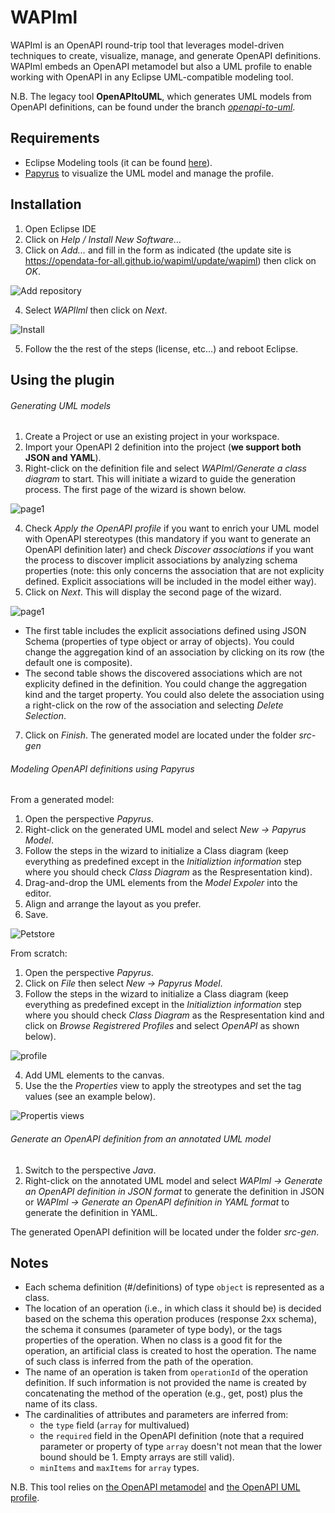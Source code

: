 
# WAPIml

WAPIml is an OpenAPI round-trip tool that leverages model-driven techniques to create, visualize, manage, and generate OpenAPI
definitions. WAPIml embeds an OpenAPI metamodel but also a UML profile to enable working with OpenAPI in any Eclipse UML-compatible modeling tool.

N.B. The legacy tool **OpenAPItoUML**, which generates UML models from OpenAPI definitions, can be found under the branch [*openapi-to-uml*](https://github.com/opendata-for-all/wapiml/tree/openapi-to-uml).

## Requirements

- Eclipse Modeling tools (it can be found [here](https://www.eclipse.org/downloads/packages/release/2019-06/r/eclipse-modeling-tools)).
- [Papyrus](https://www.eclipse.org/papyrus/) to visualize the UML model and manage the profile.

## Installation

1. Open Eclipse IDE
2. Click on *Help / Install New Software...*
3. Click on *Add...* and fill in the form as indicated (the update site is https://opendata-for-all.github.io/wapiml/update/wapiml) then click on *OK*.

![Add repository](https://opendata-for-all.github.io/wapiml/images/wapiml/capture1.PNG)

4. Select *WAPIlml* then click on *Next*.

![Install](https://opendata-for-all.github.io/wapiml/images/wapiml/capture2.PNG)

5. Follow the the rest of the steps (license, etc...) and reboot Eclipse.

## Using the plugin

###### Generating UML models 
1. Create a Project or use an existing project in your workspace.
2. Import your OpenAPI 2 definition into the project (**we support both JSON and YAML**). 
3. Right-click on the definition file and select *WAPIml/Generate a class diagram* to start. This will initiate a wizard to guide the generation process. The first page of the wizard is shown below.
	
![page1](https://opendata-for-all.github.io/wapiml/images/wapiml/page1.PNG)

4. Check *Apply the OpenAPI profile* if you want to enrich your UML model with OpenAPI stereotypes (this mandatory if you want to generate an OpenAPI definition later) and check *Discover associations* if you want the process to discover implicit associations by analyzing schema properties (note: this only concerns the association that are not explicity defined. Explicit associations will be included in the model either way).
5. Click on *Next*. This will display the second page of the wizard.

![page1](https://opendata-for-all.github.io/wapiml/images/wapiml/page2.PNG)

- The first table includes the explicit associations defined using JSON Schema (properties of type object or array of objects). You could change the aggregation kind of an association by clicking on its row (the default one is composite).
- The second table shows the discovered associations which are not explicity defined in the definition. You could change the aggregation kind and the target property. You could also delete the association using a right-click on the row of the association and selecting *Delete Selection*.

7. Click on *Finish*. The generated model are located under the folder *src-gen*


###### Modeling OpenAPI definitions using Papyrus

From a generated model:

1. Open the perspective *Papyrus*.
2. Right-click on the generated UML model and select *New -> Papyrus Model*.
4. Follow the steps in the wizard to initialize a Class diagram (keep everything as predefined except in the *Initializtion information* step where you should check *Class Diagram* as the Respresentation kind).
5. Drag-and-drop the UML elements from the *Model Expoler* into the editor.
6. Align and arrange the layout as you prefer.
7. Save.

![Petstore](https://opendata-for-all.github.io/wapiml/images/wapiml/petstore.png)

From scratch:

1. Open the perspective *Papyrus*.
2. Click on *File* then select *New -> Papyrus Model*.
3. Follow the steps in the wizard to initialize a Class diagram (keep everything as predefined except in the *Initializtion information* step where you should check *Class Diagram* as the Respresentation kind and click on *Browse Registrered Profiles* and select *OpenAPI* as shown below).

![profile](https://opendata-for-all.github.io/wapiml/images/wapiml/capture3.PNG)

4. Add UML elements to the canvas.
5. Use the the *Properties* view to apply the streotypes and set the tag values (see an example below).

![Propertis views](https://opendata-for-all.github.io/wapiml/images/wapiml/capture4.PNG)

###### Generate an OpenAPI definition from an annotated UML model

1. Switch to the perspective *Java*.
2. Right-click on the annotated UML model and select *WAPIml -> Generate an OpenAPI definition in JSON format* to generate the definition in JSON or *WAPIml -> Generate an OpenAPI definition in YAML format* to generate the definition in YAML.

The generated OpenAPI definition will be located under the folder *src-gen*.

## Notes
- Each schema definition  (#/definitions) of type `object` is represented as a class.
- The location of an operation (i.e., in which class it should be) is decided based on the schema this operation produces (response 2xx schema), the schema it consumes (parameter of type body), or the tags properties of the operation. When no class is a good fit for the operation, an artificial class is created to host the operation. The name of such class is inferred from the path of the operation.
- The name of an operation is taken from `operationId` of the operation definition. If such information is not provided the name is created by concatenating the method of the operation (e.g., get, post) plus the name of its class.
- The cardinalities of attributes and parameters are inferred from:
	- the `type` field (`array` for multivalued)
	- the `required` field in the OpenAPI definition (note that a required parameter or property of type `array` doesn't not mean that the lower bound should be 1. Empty arrays are still valid).
	- `minItems` and `maxItems` for `array` types.

N.B. This tool relies on [the OpenAPI metamodel](https://github.com/opendata-for-all/openapi-metamodel) and [the OpenAPI UML profile](https://github.com/opendata-for-all/openapi-profile).
